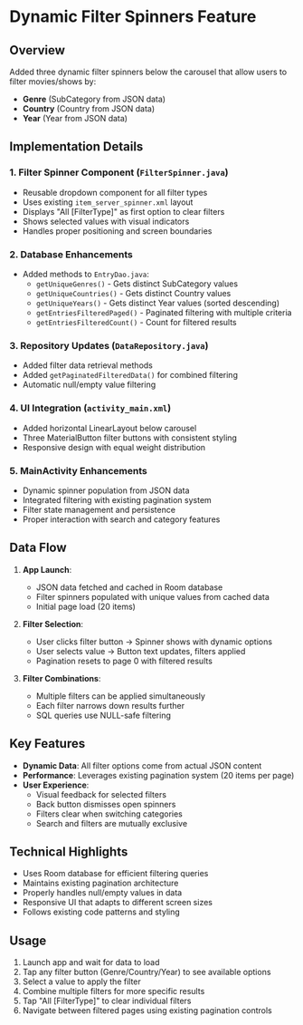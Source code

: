 # Dynamic Filter Spinners Feature

## Overview

Added three dynamic filter spinners below the carousel that allow users to filter movies/shows by:
- **Genre** (SubCategory from JSON data)
- **Country** (Country from JSON data)  
- **Year** (Year from JSON data)

## Implementation Details

### 1. Filter Spinner Component (`FilterSpinner.java`)
- Reusable dropdown component for all filter types
- Uses existing `item_server_spinner.xml` layout
- Displays "All [FilterType]" as first option to clear filters
- Shows selected values with visual indicators
- Handles proper positioning and screen boundaries

### 2. Database Enhancements
- Added methods to `EntryDao.java`:
  - `getUniqueGenres()` - Gets distinct SubCategory values
  - `getUniqueCountries()` - Gets distinct Country values  
  - `getUniqueYears()` - Gets distinct Year values (sorted descending)
  - `getEntriesFilteredPaged()` - Paginated filtering with multiple criteria
  - `getEntriesFilteredCount()` - Count for filtered results

### 3. Repository Updates (`DataRepository.java`)
- Added filter data retrieval methods
- Added `getPaginatedFilteredData()` for combined filtering
- Automatic null/empty value filtering

### 4. UI Integration (`activity_main.xml`)
- Added horizontal LinearLayout below carousel
- Three MaterialButton filter buttons with consistent styling
- Responsive design with equal weight distribution

### 5. MainActivity Enhancements
- Dynamic spinner population from JSON data
- Integrated filtering with existing pagination system
- Filter state management and persistence
- Proper interaction with search and category features

## Data Flow

1. **App Launch**: 
   - JSON data fetched and cached in Room database
   - Filter spinners populated with unique values from cached data
   - Initial page load (20 items)

2. **Filter Selection**:
   - User clicks filter button → Spinner shows with dynamic options
   - User selects value → Button text updates, filters applied
   - Pagination resets to page 0 with filtered results

3. **Filter Combinations**:
   - Multiple filters can be applied simultaneously
   - Each filter narrows down results further
   - SQL queries use NULL-safe filtering

## Key Features

- **Dynamic Data**: All filter options come from actual JSON content
- **Performance**: Leverages existing pagination system (20 items per page)
- **User Experience**: 
  - Visual feedback for selected filters
  - Back button dismisses open spinners
  - Filters clear when switching categories
  - Search and filters are mutually exclusive

## Technical Highlights

- Uses Room database for efficient filtering queries
- Maintains existing pagination architecture
- Properly handles null/empty values in data
- Responsive UI that adapts to different screen sizes
- Follows existing code patterns and styling

## Usage

1. Launch app and wait for data to load
2. Tap any filter button (Genre/Country/Year) to see available options
3. Select a value to apply the filter
4. Combine multiple filters for more specific results
5. Tap "All [FilterType]" to clear individual filters
6. Navigate between filtered pages using existing pagination controls
